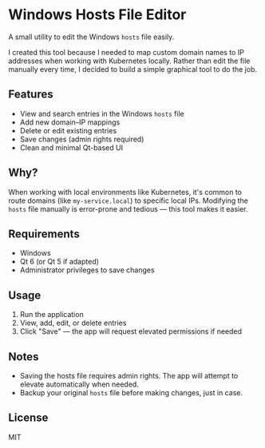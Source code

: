 # Windows Hosts File Editor

A small utility to edit the Windows `hosts` file easily.

I created this tool because I needed to map custom domain names to IP addresses when working with Kubernetes locally. Rather than edit the file manually every time, I decided to build a simple graphical tool to do the job.

## Features

- View and search entries in the Windows `hosts` file
- Add new domain–IP mappings
- Delete or edit existing entries
- Save changes (admin rights required)
- Clean and minimal Qt-based UI

## Why?

When working with local environments like Kubernetes, it's common to route domains (like `my-service.local`) to specific local IPs. Modifying the `hosts` file manually is error-prone and tedious — this tool makes it easier.

## Requirements

- Windows
- Qt 6 (or Qt 5 if adapted)
- Administrator privileges to save changes

## Usage

1. Run the application
2. View, add, edit, or delete entries
3. Click "Save" — the app will request elevated permissions if needed

## Notes

- Saving the hosts file requires admin rights. The app will attempt to elevate automatically when needed.
- Backup your original `hosts` file before making changes, just in case.

## License

MIT
